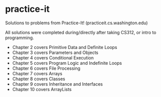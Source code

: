 # practice-it
Solutions to problems from Practice-It! (practiceit.cs.washington.edu)

All solutions were completed during/directly after taking CS312, or intro to programming.

 - Chapter 2 covers Primitive Data and Definite Loops
 - Chapter 3 covers Parameters and Objects
 - Chapter 4 covers Conditional Execution
 - Chapter 5 covers Program Logic and Indefinite Loops
 - Chapter 6 covers File Processing
 - Chapter 7 covers Arrays
 - Chapter 8 covers Classes
 - Chapter 9 covers Inheritance and Interfaces
 - Chapter 10 covers ArrayLists
